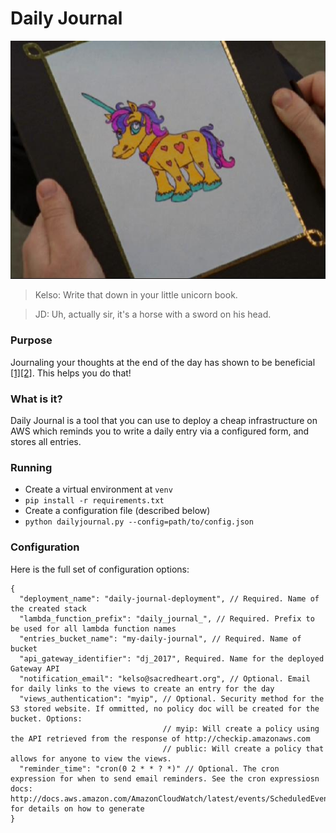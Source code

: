 # Daily Journal
![Scrubs Unicorn](/resources/horse_with_a_sword.jpg?raw=true)
> Kelso: Write that down in your little unicorn book.

> JD: Uh, actually sir, it's a horse with a sword on his head.

### Purpose
Journaling your thoughts at the end of the day has shown to be beneficial [[1]](https://www.urmc.rochester.edu/encyclopedia/content.aspx?ContentTypeID=1&ContentID=4552)[[2]](https://psychcentral.com/lib/the-health-benefits-of-journaling/). This helps you do that!

### What is it?
Daily Journal is a tool that you can use to deploy a cheap infrastructure on AWS which reminds you to write a daily entry via a configured form, and stores all entries. 

### Running
* Create a virtual environment at `venv`
* `pip install -r requirements.txt`
* Create a configuration file (described below)
* `python dailyjournal.py --config=path/to/config.json`

### Configuration
Here is the full set of configuration options:
```
{
  "deployment_name": "daily-journal-deployment", // Required. Name of the created stack
  "lambda_function_prefix": "daily_journal_", // Required. Prefix to be used for all lambda function names
  "entries_bucket_name": "my-daily-journal", // Required. Name of bucket
  "api_gateway_identifier": "dj_2017", Required. Name for the deployed Gateway API
  "notification_email": "kelso@sacredheart.org", // Optional. Email for daily links to the views to create an entry for the day
  "views_authentication": "myip", // Optional. Security method for the S3 stored website. If ommitted, no policy doc will be created for the bucket. Options:
                                  // myip: Will create a policy using the API retrieved from the response of http://checkip.amazonaws.com
                                  // public: Will create a policy that allows for anyone to view the views.
  "reminder_time": "cron(0 2 * * ? *)" // Optional. The cron expression for when to send email reminders. See the cron expressiosn docs: http://docs.aws.amazon.com/AmazonCloudWatch/latest/events/ScheduledEvents.html#CronExpressions for details on how to generate
}
```
